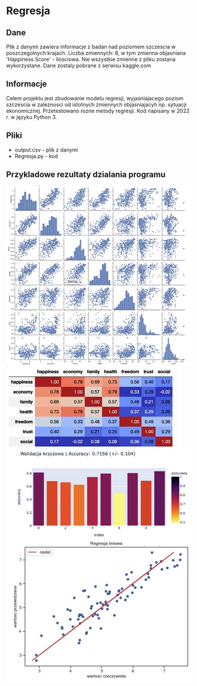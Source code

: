 # Regresja

## Dane
Plik z danymi zawiera informacje z badan nad poziomem szczescia w poszczegolnych krajach. Liczba zmiennych: 8, w tym zmienna objasniana
'Happiness Score' - ilosciowa. Nie wszystkie zmienne z pliku zostana wykorzystane.
Dane zostaly pobrane z serwisu kaggle.com

## Informacje
Celem projektu jest zbudowanie modelu regresji, wyjasniajacego poziom szczescia w zaleznosci od istotnych zmiennych objasniajacyh np. sytuacji
ekonomicznej. Przetestowano rozne metody regresji.
Kod napisany w 2022 r. w języku Python 3.

## Pliki
- output.csv - plik z danymi
- Regresja.py - kod

## Przykladowe rezultaty dzialania programu
![Zrzut](obraz.jpeg)
![Zrzut](obraz1.jpeg)
![Zrzut](obraz2.jpeg)
![Zrzut](obraz3.jpeg)
